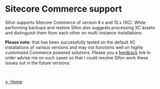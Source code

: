 # Sitecore Commerce support

Sifon supports Sitecore Commerce of version 9.x and 10.x (XC). While performing backups and restore  Sifon also suggests processing XC assets and distinguish  them from each other on multi-instance installations.

**Please note:** that has been successfully tested on the default XC installations of various versions and may not functions well on highly customized Commerce powered solutions. Please you a [feedback](/ "feedback") link in order advise me on such cases so that I could resolve Sifon work these issues out in the future versions.


<br/>

[<- Home](/ "Home")	
